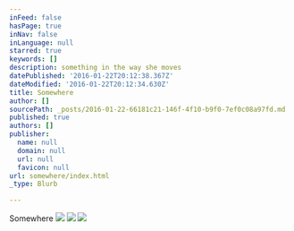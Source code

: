 ```yaml
---
inFeed: false
hasPage: true
inNav: false
inLanguage: null
starred: true
keywords: []
description: something in the way she moves
datePublished: '2016-01-22T20:12:38.367Z'
dateModified: '2016-01-22T20:12:34.630Z'
title: Somewhere
author: []
sourcePath: _posts/2016-01-22-66181c21-146f-4f10-b9f0-7ef0c08a97fd.md
published: true
authors: []
publisher:
  name: null
  domain: null
  url: null
  favicon: null
url: somewhere/index.html
_type: Blurb

---
```

Somewhere
![](https://s3-us-west-2.amazonaws.com/the-grid-img/p/efc32534e2a705812cd008560d3bbc82e836b667.jpg)
![](https://s3-us-west-2.amazonaws.com/the-grid-img/p/06bc501caab67c6ca2e6ee32b208262666529af2.jpg)
![](https://s3-us-west-2.amazonaws.com/the-grid-img/p/1fcc9c23513ec396590cd84fbfdc893a8dbcd68e.jpg)